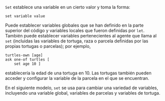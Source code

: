 ﻿ `Set` establece una variable en un cierto valor y toma la forma:

 `set variable value`

 Puede establecer variables globales que se han definido en la parte superior del código y variables locales que fueron definidas por `let`. También puede establecer variables pertenecientes al agente que llama al `set` (incluidas las variables de tortuga, raza o parcela definidas por las propias tortugas o parcelas); por ejemplo, 

```
turtles-own [age] 
ask one-of turtles [ 
	set age 10 ]
```
establecería la edad de una tortuga en 10. Las tortugas también pueden acceder y configurar la variable de la parcela en el que se encuentran.

En el siguiente modelo, `set` se usa para cambiar una variedad de variables, incluyendo una variable global, variables de parcelas y variables de tortuga.
